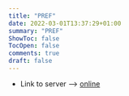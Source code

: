 ```yaml
---
title: "PREF"
date: 2022-03-01T13:37:29+01:00
summary: "PREF"
ShowToc: false
TocOpen: false
comments: true
draft: false
---
```


+ Link to server --> [online](https://pref.derchef.site)
